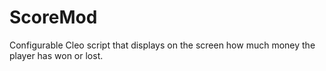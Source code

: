 # ScoreMod
Configurable Cleo script that displays on the screen how much money the player has won or lost.

